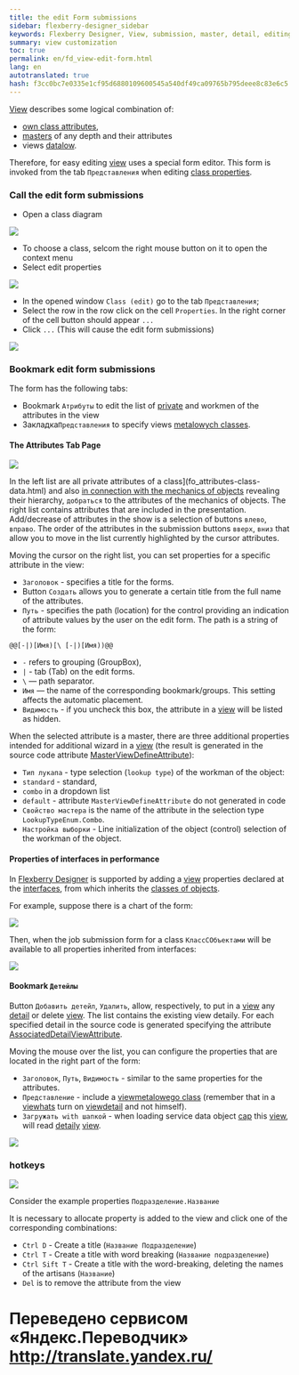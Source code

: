 ```yaml
--- 
title: the edit Form submissions 
sidebar: flexberry-designer_sidebar 
keywords: Flexberry Designer, View, submission, master, detail, editing form attributes 
summary: view customization 
toc: true 
permalink: en/fd_view-edit-form.html 
lang: en 
autotranslated: true 
hash: f3cc0bc7e0335e1cf95d6880109600545a540df49ca09765b795deee8c83e6c5 
--- 
```


[View](fd_view-definition.html) describes some logical combination of: 

* [own class attributes](fo_attributes-class-data.html), 
* [masters](fd_master-association.html) of any depth and their attributes 
* views [datalow](fo_detail-associations-properties.html). 

Therefore, for easy editing [view](fd_view-definition.html) uses a special form editor. 
This form is invoked from the tab `Представления` when editing [class properties](fd_data-classes.html). 

### Call the edit form submissions 

* Open a class diagram 

![](/images/pages/products/flexberry-designer/views/form-edit-view1.jpg) 

* To choose a class, selcom the right mouse button on it to open the context menu 
* Select edit properties 

![](/images/pages/products/flexberry-designer/views/form-edit-view2.jpg) 

* In the opened window `Class (edit)` go to the tab `Представления`; 
* Select the row in the row click on the cell `Properties`. In the right corner of the cell button should appear `...` 
* Click `...` (This will cause the edit form submissions) 

![](/images/pages/products/flexberry-designer/views/form-edit-view3.jpg) 

### Bookmark edit form submissions 

The form has the following tabs: 
* Bookmark `Атрибуты` to edit the list of [private](fo_attributes-class-data.html) and workmen of the attributes in the view 
* Закладка`Представления` to specify views [metalowych classes](fo_detail-associations-properties.html). 

#### The Attributes Tab Page 

![](/images/pages/products/flexberry-designer/views/vieweditor1.jpg) 

In the left list are all private attributes of a class](fo_attributes-class-data.html) and also [in connection with the mechanics of objects](fd_master-association.html) revealing their hierarchy, `добраться` to the attributes of the mechanics of objects. The right list contains attributes that are included in the presentation. Add/decrease of attributes in the show is a selection of buttons `влево`, `вправо`. The order of the attributes in the submission buttons `вверх`, `вниз` that allow you to move in the list currently highlighted by the cursor attributes. 

Moving the cursor on the right list, you can set properties for a specific attribute in the view: 
* `Заголовок` - specifies a title for the forms. 
* Button `Создать` allows you to generate a certain title from the full name of the attributes.
* `Путь` - specifies the path (location) for the control providing an indication of attribute values by the user on the edit form. The path is a string of the form: 

```
@@[-|)[Имя)[\ [-|)[Имя))@@
``` 

* `-` refers to grouping (GroupBox), 
* `|` - tab (Tab) on the edit forms. 
* `\` — path separator. 
* `Имя` — the name of the corresponding bookmark/groups. This setting affects the automatic placement. 
* `Видимость` - if you uncheck this box, the attribute in a [view](fd_view-definition.html) will be listed as hidden. 

When the selected attribute is a master, there are three additional properties intended for additional wizard in a [view](fd_view-definition.html) (the result is generated in the source code attribute [MasterViewDefineAttribute](fd_view-definition.html)): 
* `Тип лукапа` - type selection (`lookup type`) of the workman of the object: 
* `standard` - standard, 
* `combo` in a dropdown list 
* `default` - attribute `MasterViewDefineAttribute` do not generated in code 
* `Свойство мастера` is the name of the attribute in the selection type `LookupTypeEnum.Combo`. 
* `Настройка выборки` - Line initialization of the object (control) selection of the workman of the object. 

#### Properties of interfaces in performance 

In [Flexberry Designer](fd_landing_page.html) is supported by adding a [view](fd_view-definition.html) properties declared at the [interfaces](fd_interfaces.html), from which inherits the [classes of objects](fd_data-classes.html). 

For example, suppose there is a chart of the form: 

![](/images/pages/products/flexberry-designer/views/interface-inheritance.png) 

Then, when the job submission form for a class `КлассСОбъектами` will be available to all properties inherited from interfaces: 

![](/images/pages/products/flexberry-designer/views/intInh-properties.png) 

#### Bookmark `Детейлы` 

Button `Добавить детейл`, `Удалить`, allow, respectively, to put in a [view](fd_view-definition.html) any [detail](fo_detail-associations-properties.html) or delete [view](fd_view-definition.html). The list contains the existing view detaily. For each specified detail in the source code is generated specifying the attribute [AssociatedDetailViewAttribute](fd_view-definition.html). 

Moving the mouse over the list, you can configure the properties that are located in the right part of the form: 
* `Заголовок`, `Путь`, `Видимость` - similar to the same properties for the attributes. 
* `Представление` - include a [view](fd_view-definition.html)[metalowego class](fo_detail-associations-properties.html) (remember that in a [view](fd_view-definition.html)[hats](fd_key-concepts.html) turn on [view](fd_view-definition.html)[detail](fo_detail-associations-properties.html) and not himself). 
* `Загружать with шапкой` - when loading service data object [cap](fd_key-concepts.html) this [view](fd_view-definition.html), will read [detaily](fo_detail-associations-properties.html) [view](fd_view-definition.html). 

![](/images/pages/products/flexberry-designer/views/vieweditor2.jpg) 

### hotkeys 

![](/images/pages/products/flexberry-designer/views/view-edit-from.jpg) 

Consider the example properties `Подразделение.Название` 

It is necessary to allocate property is added to the view and click one of the corresponding combinations: 
* `Ctrl D` - Create a title (`Название Подразделение`) 
* `Ctrl T` - Create a title with word breaking (`Название подразделение`) 
* `Ctrl Sift T` - Create a title with the word-breaking, deleting the names of the artisans (`Название`) 
* `Del` is to remove the attribute from the view 



 # Переведено сервисом «Яндекс.Переводчик» http://translate.yandex.ru/